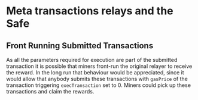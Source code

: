 # Meta transactions relays and the Safe

## Front Running Submitted Transactions
As all the parameters required for execution are part of the submitted transaction it is possible that miners front-run the original relayer to receive the reward. In the long run that behaviour would be appreciated, since it would allow that anybody submits these transactions with `gasPrice` of the transaction triggering `execTransaction` set to 0. Miners could pick up these transactions and claim the rewards.